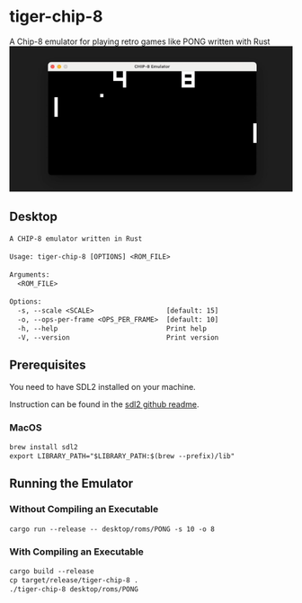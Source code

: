 # tiger-chip-8
A Chip-8 emulator for playing retro games like PONG written with Rust
![PONG](chip-8.png)

## Desktop
```
A CHIP-8 emulator written in Rust

Usage: tiger-chip-8 [OPTIONS] <ROM_FILE>

Arguments:
  <ROM_FILE>  

Options:
  -s, --scale <SCALE>                  [default: 15]
  -o, --ops-per-frame <OPS_PER_FRAME>  [default: 10]
  -h, --help                           Print help
  -V, --version                        Print version
```

## Prerequisites
You need to have SDL2 installed on your machine.

Instruction can be found in the [sdl2 github readme](https://github.com/Rust-SDL2/rust-sdl2).

### MacOS
```
brew install sdl2
export LIBRARY_PATH="$LIBRARY_PATH:$(brew --prefix)/lib"
```

## Running the Emulator

### Without Compiling an Executable
```
cargo run --release -- desktop/roms/PONG -s 10 -o 8
```

### With Compiling an Executable
```
cargo build --release
cp target/release/tiger-chip-8 .
./tiger-chip-8 desktop/roms/PONG
```
